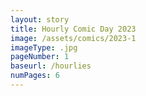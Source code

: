 ```yaml
---
layout: story
title: Hourly Comic Day 2023
image: /assets/comics/2023-1
imageType: .jpg
pageNumber: 1
baseurl: /hourlies
numPages: 6
---
```


